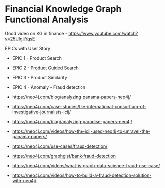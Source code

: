 # Financial Knowledge Graph Functional Analysis

Good video on KG in finance - https://www.youtube.com/watch?v=25UIgiiYqsE

EPICs with User Story


* EPIC 1 - Product Search
* EPIC 2 - Product Guided Search
* EPIC 3 - Product Similarity


* EPIC 4 - Anomaly - Fraud detection

* https://neo4j.com/blog/analyzing-panama-papers-neo4j/
* https://neo4j.com/case-studies/the-international-consortium-of-investigative-journalists-icij/
* https://neo4j.com/blog/analyzing-paradise-papers-neo4j/
* https://neo4j.com/videos/how-the-icij-used-neo4j-to-unravel-the-panama-papers/
* https://neo4j.com/use-cases/fraud-detection/
* https://neo4j.com/graphgist/bank-fraud-detection
* https://neo4j.com/videos/what-is-graph-data-science-fraud-use-case/
* https://neo4j.com/videos/how-to-build-a-fraud-detection-solution-with-neo4j/

